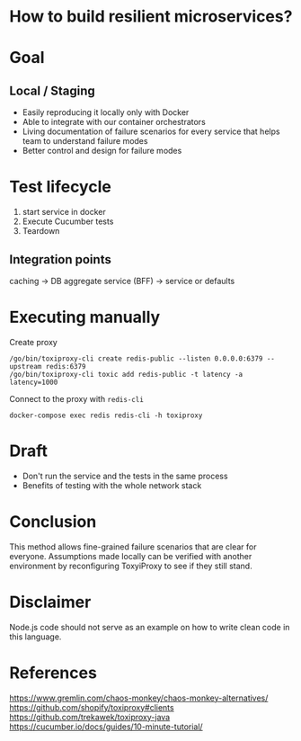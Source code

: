 # How to build resilient microservices?

# Goal
## Local / Staging
- Easily reproducing it locally only with Docker
- Able to integrate with our container orchestrators
- Living documentation of failure scenarios for every service that helps team to understand failure modes
- Better control and design for failure modes

# Test lifecycle
1. start service in docker
1. Execute Cucumber tests
1. Teardown

## Integration points
caching -> DB
aggregate service (BFF) -> service or defaults

# Executing manually
Create proxy
```
/go/bin/toxiproxy-cli create redis-public --listen 0.0.0.0:6379 --upstream redis:6379
/go/bin/toxiproxy-cli toxic add redis-public -t latency -a latency=1000
```

Connect to the proxy with `redis-cli`
```
docker-compose exec redis redis-cli -h toxiproxy
```

# Draft
- Don't run the service and the tests in the same process
- Benefits of testing with the whole network stack

# Conclusion
This method allows fine-grained failure scenarios that are clear for everyone. Assumptions made locally can be verified with another environment by reconfiguring ToxyiProxy to see if they still stand.

# Disclaimer
Node.js code should not serve as an example on how to write clean code in this language.

# References
https://www.gremlin.com/chaos-monkey/chaos-monkey-alternatives/
https://github.com/shopify/toxiproxy#clients
https://github.com/trekawek/toxiproxy-java
https://cucumber.io/docs/guides/10-minute-tutorial/
